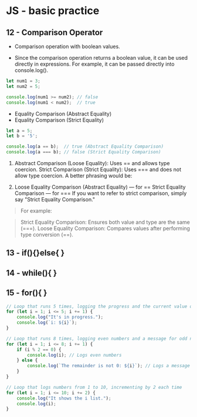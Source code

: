 # JS - basic practice

## 12 - Comparison Operator
- Comparison operation with boolean values.

- Since the comparison operation returns a boolean value, it can be used directly in expressions. For example, it can be passed directly into console.log().

```js
let num1 = 3;
let num2 = 5;

console.log(num1 >= num2); // false
console.log(num1 < num2);  // true
```

- Equality Comparison (Abstract Equality)
- Equality Comparison (Strict Equality)

```js
let a = 5;
let b = '5';

console.log(a == b);  // true (Abstract Equality Comparison)
console.log(a === b); // false (Strict Equality Comparison)

```

1. Abstract Comparison (Loose Equality): Uses == and allows type coercion.
Strict Comparison (Strict Equality): Uses === and does not allow type coercion.
A better phrasing would be:

2. Loose Equality Comparison (Abstract Equality) — for ==
Strict Equality Comparison — for ===
If you want to refer to strict comparison, simply say "Strict Equality Comparison."

> For example:

> Strict Equality Comparison: Ensures both value and type are the same (===).
Loose Equality Comparison: Compares values after performing type conversion (==).

## 13 - if(){}else{ }


## 14 - while(){ }

## 15 - for(){ }

```js
// Loop that runs 5 times, logging the progress and the current value of i
for (let i = 1; i <= 5; i += 1) {
    console.log("It's in progress.");
    console.log(`i: ${i}`);
}

// Loop that runs 8 times, logging even numbers and a message for odd numbers
for (let i = 1; i <= 8; i += 1) {
    if (i % 2 == 0) {
        console.log(i); // Logs even numbers
    } else {
        console.log(`The remainder is not 0: ${i}`); // Logs a message for odd numbers
    }
}

// Loop that logs numbers from 1 to 10, incrementing by 2 each time
for (let i = 1; i <= 10; i += 2) {
    console.log("It shows the i list.");
    console.log(i);
}

```
